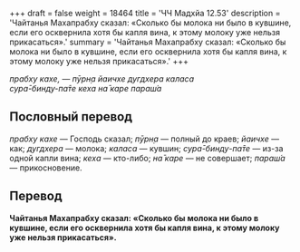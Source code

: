+++
draft = false
weight = 18464
title = 'ЧЧ Мадхйа 12.53'
description = 'Чайтанья Махапрабху сказал: «Сколько бы молока ни было в кувшине, если его осквернила хотя бы капля вина, к этому молоку уже нельзя прикасаться».'
summary = 'Чайтанья Махапрабху сказал: «Сколько бы молока ни было в кувшине, если его осквернила хотя бы капля вина, к этому молоку уже нельзя прикасаться».'
+++

_прабху кахе, — пӯрн̣а йаичхе дугдхера каласа  
сура̄-бинду-па̄те кеха на̄ каре параш́а_

## Пословный перевод

_прабху_ _кахе_ — Господь сказал; _пӯрн̣а_ — полный до краев; _йаичхе_ — как; _дугдхера_ — молока; _каласа_ — кувшин; _сура̄_\-_бинду_\-_па̄те_ — из-за одной капли вина; _кеха_ — кто-либо; _на̄_ _каре_ — не совершает; _параш́а_ — прикосновение.

## Перевод

**Чайтанья Махапрабху сказал: «Сколько бы молока ни было в кувшине, если его осквернила хотя бы капля вина, к этому молоку уже нельзя прикасаться».**
